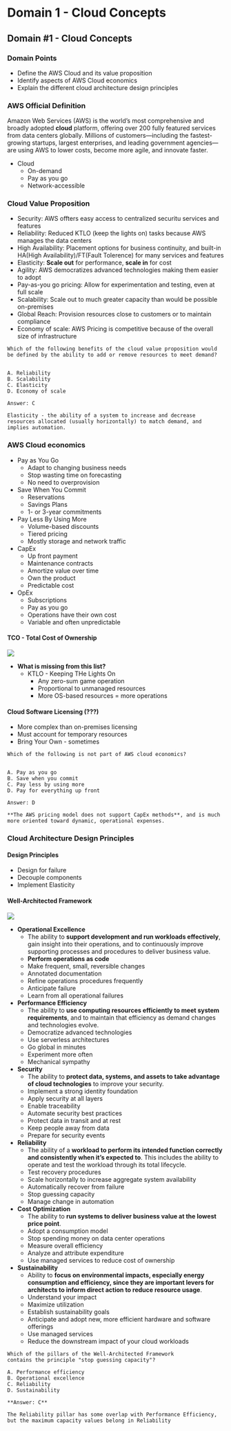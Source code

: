 # Domain 1 - Cloud Concepts

## Domain #1 - Cloud Concepts

### Domain Points

* Define the AWS Cloud and its value proposition
* Identify aspects of AWS Cloud economics
* Explain the different cloud architecture design principles

### AWS Official Definition

Amazon Web Services (AWS) is the world’s most comprehensive and broadly adopted **cloud** platform, offering over 200 fully featured services from data centers globally. Millions of customers—including the fastest-growing startups, largest enterprises, and leading government agencies—are using AWS to lower costs, become more agile, and innovate faster.

* Cloud
  * On-demand
  * Pay as you go
  * Network-accessible

### Cloud Value Proposition

* Security: AWS offters easy access to centralized securitu services and features
* Reliability: Reduced KTLO (keep the lights on) tasks because AWS manages the data centers
* High Availability: Placement options for business continuity, and built-in HA(High Availability)/FT(Fault Tolerence) for many services and features
* Elasticity: **Scale out** for performance, **scale in** for cost
* Agility: AWS democratizes advanced technologies making them easier to adopt
* Pay-as-you go pricing: Allow for experimentation and testing, even at full scale
* Scalability: Scale out to much greater capacity than would be possible on-premises
* Global Reach: Provision resources close to customers or to maintain compliance
* Economy of scale: AWS Pricing is competitive because of the overall size of infrastructure

```
Which of the following benefits of the cloud value proposition would be defined by the ability to add or remove resources to meet demand?


A. Reliability
B. Scalability
C. Elasticity
D. Economy of scale
```

```
Answer: C

Elasticity - the ability of a system to increase and decrease resources allocated (usually horizontally) to match demand, and implies automation.
```

### AWS Cloud economics

* Pay as You Go
  * Adapt to changing business needs
  * Stop wasting time on forecasting
  * No need to overprovision
* Save When You Commit
  * Reservations
  * Savings Plans
  * 1- or 3-year commitments
* Pay Less By Using More
  * Volume-based discounts
  * Tiered pricing
  * Mostly storage and network traffic
* CapEx
  * Up front payment
  * Maintenance contracts
  * Amortize value over time
  * Own the product
  * Predictable cost
* OpEx
  * Subscriptions
  * Pay as you go
  * Operations have their own cost
  * Variable and often unpredictable

#### TCO - Total Cost of Ownership

![](../../cloud-practitioner-certification/SMITH-OREILLY-COURSE/2022-08-02-09-12-45.png)

* **What is missing from this list?**
  * KTLO - Keeping THe Lights On
    * Any zero-sum game operation
    * Proportional to unmanaged resources
    * More OS-based resources = more operations

#### Cloud Software Licensing (???)

* More complex than on-premises licensing
* Must account for temporary resources
* Bring Your Own - sometimes

```
Which of the following is not part of AWS cloud economics?


A. Pay as you go
B. Save when you commit
C. Pay less by using more
D. Pay for everything up front
```

```
Answer: D

**The AWS pricing model does not support CapEx methods**, and is much more oriented toward dynamic, operational expenses.
```

### Cloud Architecture Design Principles

#### Design Principles

* Design for failure
* Decouple components
* Implement Elasticity

#### Well-Architected Framework

![](../../cloud-practitioner-certification/SMITH-OREILLY-COURSE/2022-08-02-09-18-49.png)

* **Operational Excellence**
  * The ability to **support development and run workloads effectively**, gain insight into their operations, and to continuously improve supporting processes and procedures to deliver business value.
  * **Perform operations as code**
  * Make frequent, small, reversible changes
  * Annotated documentation
  * Refine operations procedures frequently
  * Anticipate failure
  * Learn from all operational failures
* **Performance Efficiency**
  * The ability to **use computing resources efficiently to meet system requirements**, and to maintain that efficiency as demand changes and technologies evolve.
  * Democratize advanced technologies
  * Use serverless architectures
  * Go global in minutes
  * Experiment more often
  * Mechanical sympathy
* **Security**
  * The ability to **protect data, systems, and assets to take advantage of cloud technologies** to improve your security.
  * Implement a strong identity foundation
  * Apply security at all layers
  * Enable traceability
  * Automate security best practices
  * Protect data in transit and at rest
  * Keep people away from data
  * Prepare for security events
* **Reliability**
  * The ability of a **workload to perform its intended function correctly and consistently when it’s expected to**. This includes the ability to operate and test the workload through its total lifecycle.
  * Test recovery procedures
  * Scale horizontally to increase aggregate system availability
  * Automatically recover from failure
  * Stop guessing capacity
  * Manage change in automation
* **Cost Optimization**
  * The ability to **run systems to deliver business value at the lowest price point**.
  * Adopt a consumption model
  * Stop spending money on data center operations
  * Measure overall efficiency
  * Analyze and attribute expenditure
  * Use managed services to reduce cost of ownership
* **Sustainability**
  * Ability to **focus on environmental impacts, especially energy consumption and efficiency, since they are important levers for architects to inform direct action to reduce resource usage**.
  * Understand your impact
  * Maximize utilization
  * Establish sustainability goals
  * Anticipate and adopt new, more efficient hardware and software offerings
  * Use managed services
  * Reduce the downstream impact of your cloud workloads

```
Which of the pillars of the Well-Architected Framework
contains the principle "stop guessing capacity"?

A. Performance efficiency
B. Operational excellence
C. Reliability
D. Sustainability
```

```
**Answer: C**

The Reliability pillar has some overlap with Performance Efficiency, but the maximum capacity values belong in Reliability
```

